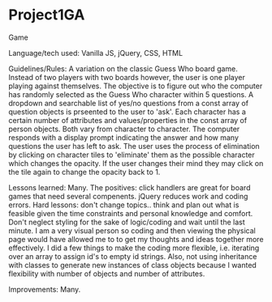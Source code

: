# Project1GA
Game

Language/tech used: 
Vanilla JS, jQuery, CSS, HTML

Guidelines/Rules:
A variation on the classic Guess Who board game. Instead of two players with two boards however, the user is one player playing against themselves. The objective is to figure out who the computer has randomly selected as the Guess Who character within 5 questions. A dropdown and searchable list of yes/no questions from a const array of question objects is prseented to the user to 'ask'. Each character has a certain number of attributes and values/properties in the const array of person objects. Both vary from character to character. The computer responds with a display prompt indicating the answer and how many questions the user has left to ask. The user uses the process of elimination by clicking on character tiles to 'eliminate' them as the possible character which changes the opacity. If the user changes their mind they may click on the tile again to change the opacity back to 1. 

Lessons learned:
Many. The positives: click handlers are great for board games that need several compenents. jQuery reduces work and coding errors. Hard lessons: don't change topics.. think and plan out what is feasible given the time constraints and personal knowledge and comfort. Don't neglect styling for the sake of logic/coding and wait until the last minute. I am a very visual person so coding and then viewing the physical page would have allowed me to to get my thoughts and ideas together more effectively. I did a few things to make the coding more flexible, i.e. iterating over an array to assign id's to empty id strings. Also, not using inheritance with classes to generate new instances of class objects because I wanted flexibility with number of objects and number of attributes. 

Improvements:
Many.
